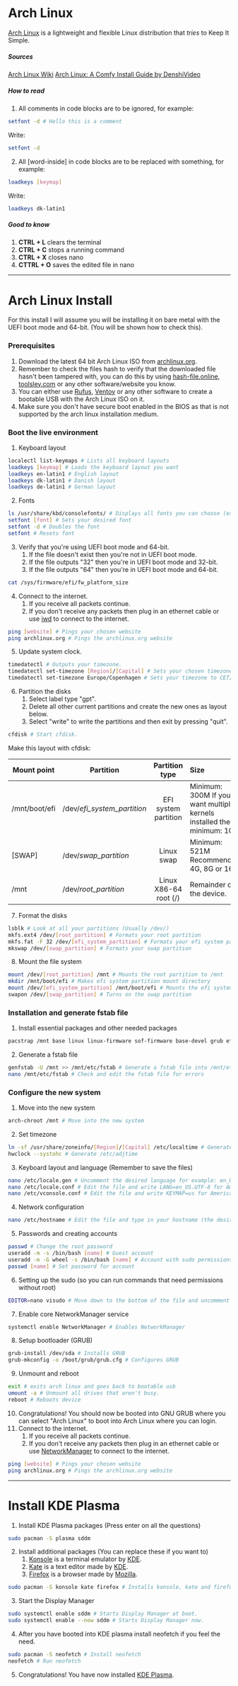 # Arch Linux
[Arch Linux](https://archlinux.org/) is a lightweight and flexible Linux distribution that *tries* to Keep It Simple.

##### Sources
[Arch Linux Wiki](https://wiki.archlinux.org/)
[Arch Linux: A Comfy Install Guide by DenshiVideo](https://www.youtube.com/watch?v=68z11VAYMS8&t=1118s)

##### How to read
1. All comments in code blocks are to be ignored, for example:
```bash
setfont -d # Hello this is a comment
```
Write:
```bash
setfont -d
```
2. All [word-inside] in code blocks are to be replaced with something, for example:
```bash
loadkeys [keymap]
```
Write:
```bash
loadkeys dk-latin1
```

##### Good to know
1. **CTRL + L** clears the terminal
2. **CTRL + C** stops a running command
3. **CTRL + X** closes nano
4. **CTTRL + O** saves the edited file in nano

---
# Arch Linux Install
For this install I will assume you will be installing it on bare metal with the UEFI boot mode and 64-bit. (You will be shown how to check this).

### Prerequisites
1. Download the latest 64 bit Arch Linux ISO from [archlinux.org](https://archlinux.org/download/).
2. Remember to check the files hash to verify that the downloaded file hasn't been tampered with, you can do this by using [hash-file.online](https://hash-file.online/), [toolsley.com](https://www.toolsley.com/hash.html) or any other software/website you know.
3. You can either use [Rufus](https://rufus.ie/en/), [Ventoy](https://www.ventoy.net/en/index.html) or any other software to create a bootable USB with the Arch Linux ISO on it.
4. Make sure you don't have secure boot enabled in the BIOS as that is not supported by the arch linux installation medium.
### Boot the live environment
1. Keyboard layout
```bash
localectl list-keymaps # Lists all keyboard layouts
loadkeys [keymap] # Loads the keyboard layout you want
loadkeys en-latin1 # English layout
loadkeys dk-latin1 # Danish layout
loadkeys de-latin1 # German layout
```
2. Fonts
```bash
ls /usr/share/kbd/consolefonts/ # Displays all fonts you can choose (exclude the .psf, .psfu and .gz)
setfont [font] # Sets your desired font
setfont -d # Doubles the font
setfont # Resets font
```
3. Verify that you're using UEFI boot mode and 64-bit.
	1. If the file doesn't exist then you're not in UEFI boot mode.
	2. If the file outputs "32" then you're in UEFI boot mode and 32-bit.
	3. If the file outputs "64" then you're in UEFI boot mode and 64-bit.
```bash
cat /sys/firmware/efi/fw_platform_size
```
4. Connect to the internet.
	1. If you receive all packets continue.
	2. If you don't receive any packets then plug in an ethernet cable or use [iwd](https://wiki.archlinux.org/title/Iwd#iwctl) to connect to the internet.
```bash
ping [website] # Pings your chosen website
ping archlinux.org # Pings the archlinux.org website
```
5. Update system clock.
```bash
timedatectl # Outputs your timezone.
timedatectl set-timezone [Region]/[Capital] # Sets your chosen timezone
timedatectl set-timezone Europe/Copenhagen # Sets your timezone to CET/CEST
```
6. Partition the disks
	1. Select label type "gpt".
	2. Delete all other current partitions and create the new ones as layout below.
	3. Select "write" to write the partitions and then exit by pressing "quit".
```bash
cfdisk # Start cfdisk.
```
Make this layout with cfdisk:

| Mount point   | Partition                   |    Partition type     | Size                                                                                            |
| ------------- | --------------------------- |:---------------------:|:----------------------------------------------------------------------------------------------- |
| /mnt/boot/efi | /dev/_efi_system_partition_ | EFI system partition  | Minimum: 300M                          If you want multiple kernels installed then minimum: 1G. |
| [SWAP]        | /dev/_swap_partition_       |      Linux swap       | Minimum: 521M           Recommended: 4G, 8G or 16G.                                             |
| /mnt          | /dev/_root_partition_       | Linux X86-64 root (/) | Remainder of the device.                                                                        |
7. Format the disks
```bash
lsblk # Look at all your partitions (Usually /dev/)
mkfs.ext4 /dev/[root_partition] # Formats your root partition
mkfs.fat -F 32 /dev/[efi_system_partition] # Formats your efi system partition
mkswap /dev/[swap_partition] # Formats your swap partition
```
8. Mount the file system
```bash
mount /dev/[root_partition] /mnt # Mounts the root partition to /mnt
mkdir /mnt/boot/efi # Makes efi system partition mount directory
mount /dev/[efi_system_partition] /mnt/boot/efi # Mounts the efi system partition to /mnt/boot/efi
swapon /dev/[swap_partition] # Turns on the swap partition
```
### Installation and generate fstab file
1. Install essential packages and other needed packages
```bash
pacstrap /mnt base linux linux-firmware sof-firmware base-devel grub efibootmgr nano networkmanager # Installs Arch Linux
```
2. Generate a fstab file
```bash
genfstab -U /mnt >> /mnt/etc/fstab # Generate a fstab file into /mnt/etc/fstab
nano /mnt/etc/fstab # Check and edit the fstab file for errors
```
### Configure the new system
1. Move into the new system
```bash
arch-chroot /mnt # Move into the new system
```
2. Set timezone
```bash
ln -sf /usr/share/zoneinfo/[Region]/[Capital] /etc/localtime # Generate etc/localtime
hwclock --systohc # Generate /etc/adjtime
```
3. Keyboard layout and language (Remember to save the files)
```bash
nano /etc/locale.gen # Uncomment the desired language for example: en_US.UTF-8 for American English
nano /etc/locale.conf # Edit the file and write LANG=en_US.UTF-8 for American English
nano /etc/vconsole.conf # Edit the file and write KEYMAP=us for American English keyboarrd layout or KEYMAP=dk-latin1 for Danish keyboard layout
```
4. Network configuration
```bash
nano /etc/hostname # Edit the file and type in your hostname (the desired name of your device)
```
5. Passwords and creating accounts
```bash
passwd # Change the root password
useradd -m -s /bin/bash [name] # Guest account
useradd -m -G wheel -s /bin/bash [name] # Account with sudo permissions
passwd [name] # Set password for account
```
6. Setting up the sudo (so you can run commands that need permissions without root)
```bash
EDITOR=nano visudo # Move down to the bottom of the file and uncomment the "%wheel ALL=(ALL) ALL" line
```
7. Enable core NetworkManager service
```bash
systemctl enable NetworkManager # Enables NetworkManager
```
8. Setup bootloader (GRUB)
```bash
grub-install /dev/sda # Installs GRUB
grub-mkconfig -o /boot/grub/grub.cfg # Configures GRUB
```
9. Unmount and reboot
```bash
exit # exits arch linux and goes back to bootable usb
umount -a # Unmount all drives that aren't busy.
reboot # Reboots device
```
10. Congratulations! You should now be booted into GNU GRUB where you can select "Arch Linux" to boot into Arch Linux where you can login.
4. Connect to the internet.
	1. If you receive all packets continue.
	2. If you don't receive any packets then plug in an ethernet cable or use [NetworkManager](https://wiki.archlinux.org/title/NetworkManager) to connect to the internet.
```bash
ping [website] # Pings your chosen website
ping archlinux.org # Pings the archlinux.org website
```

---
# Install KDE Plasma
1. Install KDE Plasma packages (Press enter on all the questions)
```bash
sudo pacman -S plasma sddm
```
2. Install additional packages (You can replace these if you want to)
	1. [Konsole](https://konsole.kde.org/) is a terminal emulator by [KDE](https://kde.org/).
	2. [Kate](https://apps.kde.org/kate/) is a text editor made by [KDE](https://kde.org/).
	3. [Firefox](https://www.mozilla.org/en-US/firefox/new/) is a browser made by [Mozilla](https://www.mozilla.org/en-US/).
```bash
sudo pacman -S konsole kate firefox # Installs konsole, kate and firefox.
```
3. Start the Display Manager
```bash
sudo systemctl enable sddm # Starts Display Manager at boot.
sudo systemctl enable --now sddm # Starts Display Manager now.
```
4. After you have booted into KDE plasma install neofetch if you feel the need.
```bash
sudo pacman -S neofetch # Install neofetch
neofetch # Run neofetch
```
5. Congratulations! You have now installed [KDE Plasma](https://kde.org/plasma-desktop/).